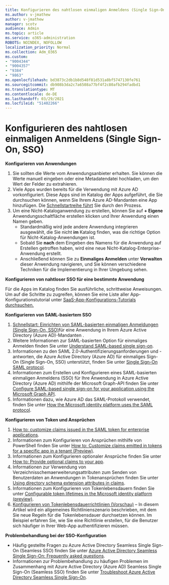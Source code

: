```yaml
---
title: Konfigurieren des nahtlosen einmaligen Anmeldens (Single Sign-On, SSO)
ms.author: v-jmathew
author: v-jmathew
manager: scotv
audience: Admin
ms.topic: article
ms.service: o365-administration
ROBOTS: NOINDEX, NOFOLLOW
localization_priority: Normal
ms.collection: Adm_O365
ms.custom:
- "9004344"
- "9004357"
- "9384"
- "9863"
ms.openlocfilehash: bd3873c2db1b8d548f81d531a8bf5747130fe761
ms.sourcegitcommit: db908b3da2c7a6508a77bf4f2c80afb294fadbd1
ms.translationtype: MT
ms.contentlocale: de-DE
ms.lasthandoff: 03/29/2021
ms.locfileid: "51402266"
---
```

# <a name="configure-seamless-single-sign-on-sso"></a>Konfigurieren des nahtlosen einmaligen Anmeldens (Single Sign-On, SSO)

**Konfigurieren von Anwendungen**

1. Sie sollten die Werte vom Anwendungsanbieter erhalten. Sie können die Werte manuell eingeben oder eine Metadatendatei hochladen, um den Wert der Felder zu extrahieren.
2. Viele Apps wurden bereits für die Verwendung mit Azure AD vorkonfiguriert. Diese Apps sind im Katalog der Apps aufgeführt, die Sie durchsuchen können, wenn Sie Ihrem Azure AD-Mandanten eine App hinzufügen. Die [Schnellstartreihe führt](https://docs.microsoft.com/azure/active-directory/manage-apps/add-application-portal-configure) Sie durch den Prozess.
3. Um eine Nicht-Kataloganwendung zu erstellen, können Sie auf **+ Eigene** Anwendungsschaltfläche erstellen klicken und Ihrer Anwendung einen Namen geben.
    - Standardmäßig wird jede andere Anwendung integrieren ausgewählt, die Sie nicht **im** Katalog finden, was die richtige Option für Nicht-Katalog-Anwendungen ist.
    - Sobald Sie **nach** dem Eingeben des Namens für die Anwendung auf Erstellen getroffen haben, wird eine neue Nicht-Katalog-Enterprise-Anwendung erstellt.
    - Anschließend können Sie zu **Einmaliges Anmelden** unter **Verwalten** dieser Anwendung navigieren, und Sie können verschiedene Techniken für die Implementierung in Ihrer Umgebung sehen.

**Konfigurieren von nahtloser SSO für eine bestimmte Anwendung**

Für die Apps im Katalog finden Sie ausführliche, schrittweise Anweisungen. Um auf die Schritte zu zugreifen, können Sie eine Liste aller App-Konfigurationstutorial unter [SaaS-App-Konfigurations-Tutorials durchsuchen.](https://docs.microsoft.com/azure/active-directory/saas-apps/tutorial-list)

**Konfigurieren von SAML-basiertem SSO**

1. [Schnellstart: Einrichten von SAML-basierten einmaligen Anmeldungen (Single Sign-On, SSO)](https://docs.microsoft.com/azure/active-directory/manage-apps/add-application-portal-setup-sso)für eine Anwendung in Ihrem Azure Active Directory (Azure AD)-Mandanten .
2. Weitere Informationen zur SAML-basierten Option für einmaliges Anmelden finden Sie unter [Understand SAML-based single sign-on](https://docs.microsoft.com/azure/active-directory/manage-apps/configure-saml-single-sign-on).
3. Informationen zu den SAML 2.0-Authentifizierungsanforderungen und -antworten, die Azure Active Directory (Azure AD) für einmaliges Sign-On (Single Sign-On, SSO) unterstützt, finden Sie unter [Single Sign-On SAML protocol](https://docs.microsoft.com/azure/active-directory/develop/single-sign-on-saml-protocol).
4. Informationen zum Erstellen und Konfigurieren eines SAML-basierten einmaligen Anmeldens (SSO) für Ihre Anwendung in Azure Active Directory (Azure AD) mithilfe der Microsoft Graph-API finden Sie unter [Configure SAML-based single sign-on for your application using the Microsoft Graph API](https://docs.microsoft.com/graph/application-saml-sso-configure-api).
5. Informationen dazu, wie Azure AD das SAML-Protokoll verwendet, finden Sie unter [How the Microsoft identity platform uses the SAML protocol](https://docs.microsoft.com/azure/active-directory/develop/active-directory-saml-protocol-reference).

**Konfigurieren von Token und Ansprüchen**

1. [How to: customize claims issued in the SAML token for enterprise applications](https://docs.microsoft.com/azure/active-directory/develop/active-directory-saml-claims-customization).
2. Informationen zum Konfigurieren von Ansprüchen mithilfe von PowerShell finden Sie unter [How to: Customize claims emitted in tokens for a specific app in a tenant (Preview)](https://docs.microsoft.com/azure/active-directory/develop/active-directory-claims-mapping).
3. Informationen zum Konfigurieren optionaler Ansprüche finden Sie unter [How to: Provide optional claims to your app](https://docs.microsoft.com/azure/active-directory/develop/active-directory-optional-claims).
4. Informationen zur Verwendung von Verzeichnisschemaerweiterungsattributen zum Senden von Benutzerdaten an Anwendungen in Tokenansprüchen finden Sie unter [Using directory schema extension attributes in claims](https://docs.microsoft.com/azure/active-directory/develop/active-directory-schema-extensions).
5. Informationen zum Konfigurieren von Tokenlebensdauern finden Sie unter [Configurable token lifetimes in the Microsoft identity platform (preview)](https://docs.microsoft.com/azure/active-directory/develop/active-directory-configurable-token-lifetimes).
6. [Konfigurieren von Tokenlebensdauerrichtlinien (Vorschau)](https://docs.microsoft.com/azure/active-directory/develop/configure-token-lifetimes) – In diesem Artikel wird ein allgemeines Richtlinienszenario beschrieben, mit dem Sie neue Regeln für die Tokenlebensdauer durchsetzen können. Im Beispiel erfahren Sie, wie Sie eine Richtlinie erstellen, für die Benutzer sich häufiger in Ihrer Web-App authentifizieren müssen.

**Problembehandlung bei der SSO-Konfiguration**

- Häufig gestellte Fragen zu Azure Active Directory Seamless Single Sign-On (Seamless SSO) finden Sie unter [Azure Active Directory Seamless Single Sign-On: Frequently asked questions](https://docs.microsoft.com/azure/active-directory/hybrid/how-to-connect-sso-faq).
- Informationen zur Problembehandlung zu häufigen Problemen im Zusammenhang mit Azure Active Directory (Azure AD) Seamless Single Sign-On (Seamless SSO) finden Sie unter [Troubleshoot Azure Active Directory Seamless Single Sign-On](https://docs.microsoft.com/azure/active-directory/hybrid/tshoot-connect-sso).
